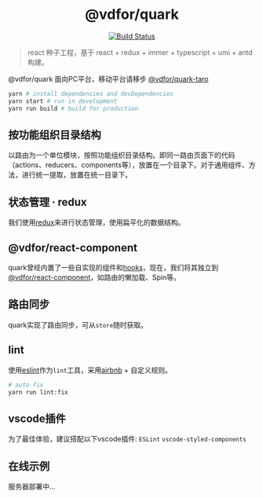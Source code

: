 <h1 align='center'>@vdfor/quark</h1>

<div align='center'>

[![Build Status](https://travis-ci.org/vdfor/quark.svg?branch=master)](https://travis-ci.org/vdfor/quark)

</div>

> react 种子工程，基于 react + redux + immer + typescript + umi + antd 构建。

@vdfor/quark 面向PC平台，移动平台请移步 [@vdfor/quark-taro](https://github.com/vdfor/quark-taro.git)

```bash
yarn # install dependencies and devDependencies
yarn start # run in development
yarn run build # build for production
```

## 按功能组织目录结构

以路由为一个单位模块，按照功能组织目录结构。即同一路由页面下的代码（actions、reducers、components等），放置在一个目录下。对于通用组件、方法，进行统一提取，放置在统一目录下。

## 状态管理 · redux

我们使用[redux](https://github.com/reduxjs/redux)来进行状态管理，使用扁平化的数据结构。

## @vdfor/react-component

quark曾经内置了一些自实现的组件和[hooks](https://reactjs.org/docs/hooks-intro.html)，现在，我们将其独立到[@vdfor/react-component](https://github.com/vdfor/react-component.git)，如路由的懒加载、Spin等。

## 路由同步

quark实现了路由同步，可从`store`随时获取。

## lint

使用[eslint](https://github.com/eslint/eslint)作为`lint`工具，采用[airbnb](https://github.com/airbnb/javascript) + 自定义规则。

```bash
# auto fix
yarn run lint:fix
```

## vscode插件

为了最佳体验，建议搭配以下vscode插件: `ESLint` `vscode-styled-components`

## 在线示例

服务器部署中...